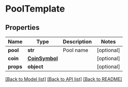 # PoolTemplate

## Properties
Name | Type | Description | Notes
------------ | ------------- | ------------- | -------------
**pool** | **str** | Pool name | [optional] 
**coin** | [**CoinSymbol**](CoinSymbol.md) |  | [optional] 
**props** | **object** |  | [optional] 

[[Back to Model list]](../README.md#documentation-for-models) [[Back to API list]](../README.md#documentation-for-api-endpoints) [[Back to README]](../README.md)


